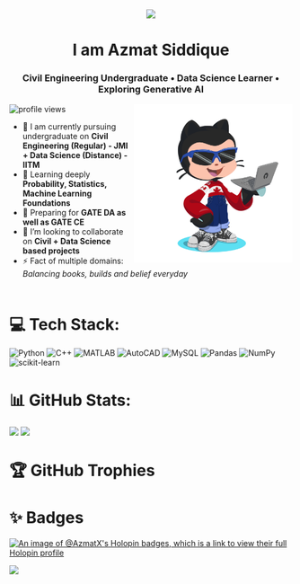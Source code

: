 <div align="center">
<img src="https://user-images.githubusercontent.com/94922914/233506434-36031a8f-41f2-4c8d-9252-3624edfb0953.gif" align="center" width="1000" />
</div>

<h1 align="center">I am Azmat Siddique</h1>
<h3 align="center">Civil Engineering Undergraduate • Data Science Learner • Exploring Generative AI</h3>

<img align="right" width="282" src="https://raw.githubusercontent.com/smallsco/smallsco/master/octocat.gif">

<p align="left"> 
  <img src="https://komarev.com/ghpvc/?username=AzmatX&label=Profile%20views&color=0e75b6&style=flat" alt="profile views" /> 
</p>

- 🔭 I am currently pursuing undergraduate on **Civil Engineering (Regular) - JMI + Data Science (Distance) - IITM**
- 🌱 Learning deeply **Probability, Statistics, Machine Learning Foundations**
- 🎯 Preparing for **GATE DA as well as GATE CE**
- 👯 I’m looking to collaborate on **Civil + Data Science based projects**
- ⚡ Fact of multiple domains: *Balancing books, builds and belief everyday*

<br><br>

<h1 style="display: inline;">💻 Tech Stack:</h1>

![Python](https://img.shields.io/badge/python-3670A0?style=for-the-badge&logo=python&logoColor=ffdd54) 
![C++](https://img.shields.io/badge/c++-%2300599C.svg?style=for-the-badge&logo=c%2B%2B&logoColor=white) 
![MATLAB](https://img.shields.io/badge/MATLAB-%23E34F26.svg?style=for-the-badge&logo=mathworks&logoColor=white)
![AutoCAD](https://img.shields.io/badge/AutoCAD-%23E34F26.svg?style=for-the-badge&logo=autodesk&logoColor=white)
![MySQL](https://img.shields.io/badge/mysql-%2300f.svg?style=for-the-badge&logo=mysql&logoColor=white) 
![Pandas](https://img.shields.io/badge/pandas-%23150458.svg?style=for-the-badge&logo=pandas&logoColor=white) 
![NumPy](https://img.shields.io/badge/numpy-%23013243.svg?style=for-the-badge&logo=numpy&logoColor=white) 
![scikit-learn](https://img.shields.io/badge/scikit--learn-%23F7931E.svg?style=for-the-badge&logo=scikit-learn&logoColor=white)

# 📊 GitHub Stats:
<img src="https://streak-stats.demolab.com?user=AzmatX&theme=aura&hide_border=true&card_width=550"/>
<img src="https://github-readme-stats.vercel.app/api?username=AzmatX&theme=aura&include_all_commits=true&hide_border=true&rank_icon=github"/>

# 🏆 GitHub Trophies


# ✨ Badges
[![An image of @AzmatX's Holopin badges, which is a link to view their full Holopin profile](https://holopin.me/AzmatX)](https://holopin.io/@AzmatX)

![](https://user-images.githubusercontent.com/73097560/115834477-dbab4500-a447-11eb-908a-139a6edaec5c.gif)

